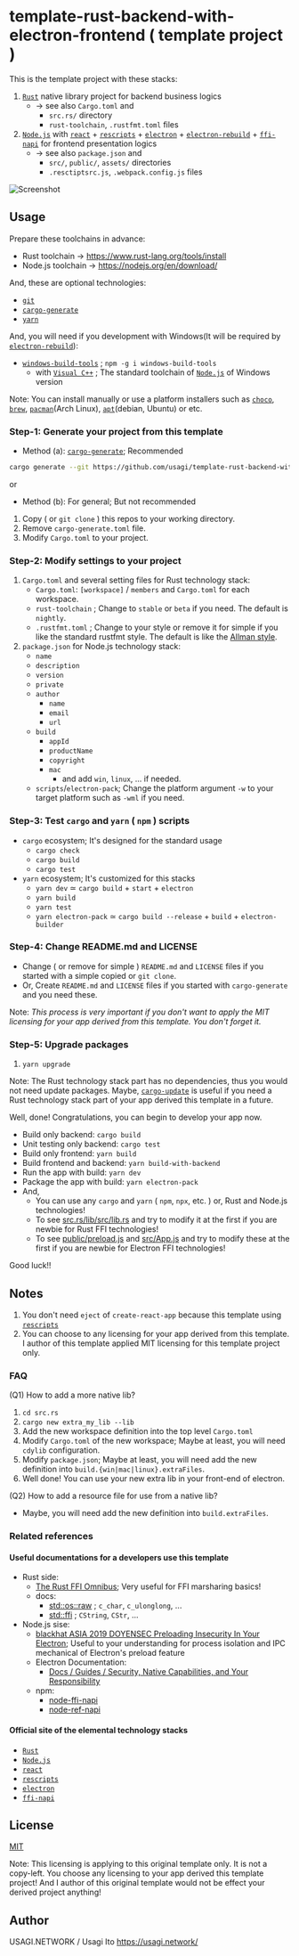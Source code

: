 # template-rust-backend-with-electron-frontend ( template project )

This is the template project with these stacks:

1. [`Rust`][] native library project for backend business logics
      - -> see also `Cargo.toml` and
          - `src.rs/` directory
          - `rust-toolchain`, `.rustfmt.toml` files
2. [`Node.js`][] with [`react`][] + [`rescripts`][] + [`electron`][] + [`electron-rebuild`][] + [`ffi-napi`][] for frontend presentation logics
      - -> see also `package.json` and
          -  `src/`, `public/`, `assets/` directories
          -  `.resctiptsrc.js`, `.webpack.config.js` files

![Screenshot](https://i.imgur.com/WUJdzLI.png)

[`Rust`]:https://www.rust-lang.org/
[`Node.js`]:https://nodejs.org/
[`react`]:https://reactjs.org/
[`rescripts`]:https://github.com/harrysolovay/rescripts
[`electron`]:https://www.electronjs.org/
[`electron-rebuild`]:https://github.com/electron/electron-rebuild
[`ffi-napi`]:https://github.com/node-ffi-napi

## Usage

Prepare these toolchains in advance:

- Rust toolchain -> <https://www.rust-lang.org/tools/install>
- Node.js toolchain -> <https://nodejs.org/en/download/>

And, these are optional technologies:

- [`git`][]
- [`cargo-generate`][]
- [`yarn`][]

And, you will need if you development with Windows(It will be required by [`electron-rebuild`][]):

- [`windows-build-tools`][] ; `npm -g i windows-build-tools`
    - with [`Visual C++`][] ; The standard toolchain of [`Node.js`][] of Windows version

Note: You can install manually or use a platform installers such as [`choco`](Windows), [`brew`](OSX), [`pacman`](Arch Linux), [`apt`](debian, Ubuntu) or etc.

[`choco`]:https://chocolatey.org/
[`brew`]:https://brew.sh/
[`pacman`]:https://wiki.archlinux.org/index.php/pacman
[`apt`]:https://wiki.debian.org/Apt
[`git`]:https://git-scm.com/
[`yarn`]:https://yarnpkg.com/
[`Visual C++`]:https://docs.microsoft.com/en-us/cpp/
[`windows-build-tools`]:https://www.npmjs.com/package/windows-build-tools

### Step-1: Generate your project from this template

- Method (a): [`cargo-generate`]; Recommended

```sh
cargo generate --git https://github.com/usagi/template-rust-backend-with-electron-frontend.git
```

[`cargo-generate`]:https://github.com/ashleygwilliams/cargo-generate

or

- Method (b): For general; But not recommended

1. Copy ( or `git clone` ) this repos to your working directory.
2. Remove `cargo-generate.toml` file.
3. Modify `Cargo.toml` to your project.

### Step-2: Modify settings to your project

1. `Cargo.toml` and several setting files for Rust technology stack:
   - `Cargo.toml`: `[workspace]` / `members` and `Cargo.toml` for each workspace.
   - `rust-toolchain` ; Change to `stable` or `beta` if you need. The default is `nightly`.
   - `.rustfmt.toml` ; Change to your style or remove it for simple if you like the standard rustfmt style. The default is like the [Allman style][].
2. `package.json` for Node.js technology stack:
   - `name`
   - `description`
   - `version`
   - `private`
   - `author`
     - `name`
     - `email`
     - `url`
   - `build`
     - `appId`
     - `productName`
     - `copyright`
     - `mac`
         - and add `win`, `linux`, ... if needed.
   - `scripts`/`electron-pack`; Change the platform argument `-w` to your target platform such as `-wml` if you need.

[Allman style]:https://en.wikipedia.org/wiki/Indentation_style#Allman_style

### Step-3: Test `cargo` and `yarn` ( `npm` ) scripts

- `cargo` ecosystem; It's designed for the standard usage
  - `cargo check`
  - `cargo build`
  - `cargo test`
- `yarn` ecosystem; It's customized for this stacks
  - `yarn dev` ≃ `cargo build` + `start` + `electron`
  - `yarn build`
  - `yarn test`
  - `yarn electron-pack` ≃ `cargo build --release` + `build` + `electron-builder`

### Step-4: Change README.md and LICENSE

- Change ( or remove for simple ) `README.md` and `LICENSE` files if you started with a simple copied or `git clone`.
- Or, Create `README.md` and `LICENSE` files if you started with `cargo-generate` and you need these.

Note: *This process is very important if you don't want to apply the MIT licensing for your app derived from this template. You don't forget it.*

### Step-5: Upgrade packages

1. `yarn upgrade`

Note: The Rust technology stack part has no dependencies, thus you would not need update packages. Maybe, [`cargo-update`][] is useful if you need a Rust technology stack part of your app derived this template in a future.

[`cargo-update`]:https://github.com/nabijaczleweli/cargo-update

Well, done! Congratulations, you can begin to develop your app now.

- Build only backend: `cargo build`
- Unit testing only backend: `cargo test`
- Build only frontend: `yarn build`
- Build frontend and backend: `yarn build-with-backend`
- Run the app with build: `yarn dev`
- Package the app with build: `yarn electron-pack`
- And, 
  - You can use any `cargo` and `yarn` ( `npm`, `npx`, etc. ) or, Rust and Node.js technologies!
  - To see [src.rs/lib/src/lib.rs](src.rs/lib/src/lib.rs) and try to modify it at the first if you are newbie for Rust FFI technologies!
  - To see [public/preload.js](public/preload.js) and [src/App.js](src/App.js) and try to modify these at the first if you are newbie for Electron FFI technologies!

Good luck!!

## Notes

1. You don't need `eject` of `create-react-app` because this template using [`rescripts`][]
2. You can choose to any licensing for your app derived from this template. I author of this template applied MIT licensing for this template project only.

### FAQ

(Q1) How to add a more native lib?

1. `cd src.rs`
2. `cargo new extra_my_lib --lib`
3. Add the new workspace definition into the top level `Cargo.toml`
4. Modify `Cargo.toml` of the new workspace; Maybe at least, you will need `cdylib` configuration.
5. Modify `package.json`; Maybe at least, you will need add the new definition into `build.{win|mac|linux}.extraFiles`.
6. Well done! You can use your new extra lib in your front-end of electron.

(Q2) How to add a resource file for use from a native lib?

- Maybe, you will need add the new definition into `build.extraFiles`.

### Related references

#### Useful documentations for a developers use this template

- Rust side:
  - [The Rust FFI Omnibus][]; Very useful for FFI marsharing basics!
  - docs:
    - [std::os::raw][] ; `c_char`, `c_ulonglong`, ...
    - [std::ffi][] ; `CString`, `CStr`, ...
- Node.js sise:
  - [blackhat ASIA 2019 DOYENSEC Preloading Insecurity In Your Electron][]; Useful to your understanding for process isolation and IPC mechanical of Electron's preload feature
  - Electron Documentation:
    - [Docs / Guides / Security, Native Capabilities, and Your Responsibility][]
  - npm:
    - [node-ffi-napi][]
    - [node-ref-napi][]

[std::os::raw]:https://doc.rust-lang.org/std/os/raw/index.html
[std::ffi]:https://doc.rust-lang.org/std/ffi/index.html
[node-ffi-napi]:https://www.npmjs.com/package/ffi-napi
[node-ref-napi]:https://www.npmjs.com/package/ref-napi
[The Rust FFI Omnibus]:https://github.com/shepmaster/rust-ffi-omnibus
[blackhat ASIA 2019 DOYENSEC Preloading Insecurity In Your Electron]:https://doyensec.com/resources/Asia-19-Carettoni-Preloading-Insecurity-In-Your-Electron.pdf
[Docs / Guides / Security, Native Capabilities, and Your Responsibility]:https://www.electronjs.org/docs/tutorial/security

#### Official site of the elemental technology stacks

- [`Rust`][]
- [`Node.js`][]
- [`react`][]
- [`rescripts`][]
- [`electron`][]
- [`ffi-napi`][]

## License

[MIT](LICENSE)

Note: This licensing is applying to this original template only. It is not a copy-left. You choose any licensing to your app derived this template project! And I author of this original template would not be  effect your derived project anything!

## Author

USAGI.NETWORK / Usagi Ito <https://usagi.network/>
